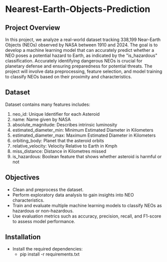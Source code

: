 # Nearest-Earth-Objects-Prediction
## Project Overview
In this project, we analyze a real-world dataset tracking 338,199 Near-Earth Objects (NEOs) observed by NASA between 1910 and 2024. The goal is to develop a machine learning model that can accurately predict whether a NEO poses a potential hazard to Earth, as indicated by the "is_hazardous" classification. Accurately identifying dangerous NEOs is crucial for planetary defense and ensuring preparedness for potential threats. The project will involve data preprocessing, feature selection, and model training to classify NEOs based on their proximity and characteristics.
## Dataset
Dataset contains many features includes:
1. neo_id: Unique Identifier for each Asteroid
2. name: Name given by NASA
3. absolute_magnitude: Describes intrinsic luminosity
4. estimated_diameter_min: Minimum Estimated Diameter in Kilometers
5. estimated_diameter_max: Maximum Estimated Diameter in Kilometers
6. orbiting_body: Planet that the asteroid orbits
7. relative_velocity: Velocity Relative to Earth in Kmph
8. miss_distance: Distance in Kilometres missed
9. is_hazardous: Boolean feature that shows whether asteroid is harmful or not
## Objectives
- Clean and preprocess the dataset.
- Perform exploratory data analysis to gain insights into NEO characteristics.
- Train and evaluate multiple machine learning models to classify NEOs as hazardous or non-hazardous.
- Use evaluation metrics such as accuracy, precision, recall, and F1-score to assess model performance.
## Installation
- Install the required dependencies:
  - pip install -r requirements.txt
